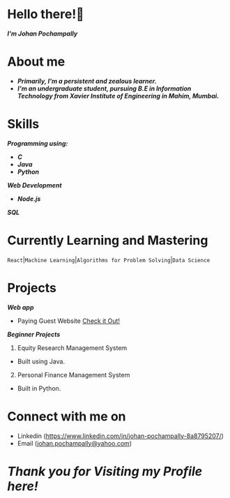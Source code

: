 # Hello there!👋<br>
_**I'm Johan Pochampally**_<br>

# About me
* **_Primarily, I'm a persistent and zealous learner._**
* **_I'm an undergraduate student, pursuing B.E in Information Technology from Xavier Institute of Engineering in Mahim, Mumbai._**<br>

# Skills
**_Programming using:_**
* **_C_** 
* **_Java_** 
* **_Python_** <br>

**_Web Development_**
* **_Node.js_** <br>

**_SQL_**

# Currently Learning and Mastering
`React`|`Machine Learning`|`Algorithms for Problem Solving`|`Data Science`

# Projects
_**Web app**_
+ Paying Guest Website [Check it Out!](https://pg-api-app.herokuapp.com/)<br>

_**Beginner Projects**_
1. Equity Research Management System
  * Built using Java.
2. Personal Finance Management System
  * Built in Python.

# Connect with me on
* Linkedin  (https://www.linkedin.com/in/johan-pochampally-8a8795207/)
* Email (johan.pochampally@yahoo.com)

# _Thank you for Visiting my Profile here!_ 
<!-- - 👋 Hi, I’m @JohanPochampally
- 👀 I’m interested in Data Science, Python, Java
- 🌱 I’m currently learning Web Development Data Science
 -->
<!---
JohanPochampally/JohanPochampally is a ✨ special ✨ repository because its `README.md` (this file) appears on your GitHub profile.
You can click the Preview link to take a look at your changes.
--->
